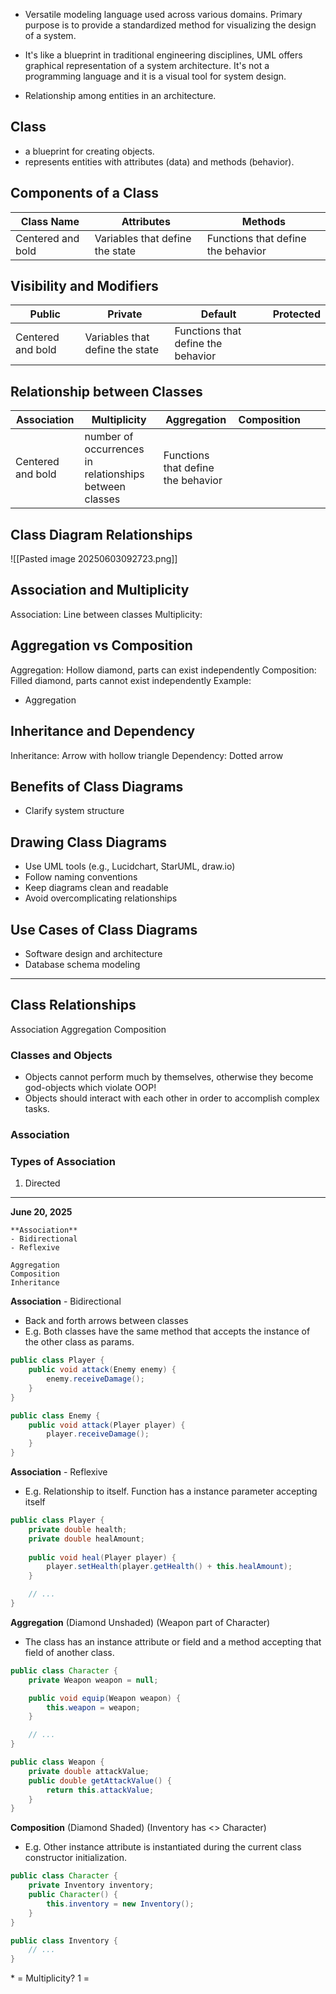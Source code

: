 - Versatile modeling language used across various domains. Primary purpose is to provide a standardized method for visualizing the design of a system.

- It's like a blueprint in traditional engineering disciplines, UML offers graphical representation of a system architecture. It's not a programming language and it is a visual tool for system design.

- Relationship among entities in an architecture.


## Class
- a blueprint for creating objects.
- represents entities with attributes (data) and methods (behavior).

## Components of a Class

| Class Name        | Attributes                      | Methods                            |
| ----------------- | ------------------------------- | ---------------------------------- |
| Centered and bold | Variables that define the state | Functions that define the behavior |
## Visibility and Modifiers

| Public            | Private                         | Default                            | Protected |
| ----------------- | ------------------------------- | ---------------------------------- | --------- |
| Centered and bold | Variables that define the state | Functions that define the behavior |           |

## Relationship between Classes

| Association       | Multiplicity                                           | Aggregation                        | Composition |     |     |
| ----------------- | ------------------------------------------------------ | ---------------------------------- | ----------- | --- | --- |
| Centered and bold | number of occurrences in relationships between classes | Functions that define the behavior |             |     |     |


## Class Diagram Relationships
![[Pasted image 20250603092723.png]]

## Association and Multiplicity
Association: Line between classes
Multiplicity: 

## Aggregation vs Composition
Aggregation: Hollow diamond, parts can exist independently
Composition: Filled diamond, parts cannot exist independently
Example:
- Aggregation

## Inheritance and Dependency
Inheritance: Arrow with hollow triangle
Dependency: Dotted arrow

## Benefits of Class Diagrams
- Clarify system structure

## Drawing Class Diagrams
- Use UML tools (e.g., Lucidchart, StarUML, draw.io)
- Follow naming conventions
- Keep diagrams clean and readable
- Avoid overcomplicating relationships

## Use Cases of Class Diagrams
- Software design and architecture
- Database schema modeling

---

## Class Relationships
Association
Aggregation
Composition

### Classes and Objects
- Objects cannot perform much by themselves, otherwise they become god-objects which violate OOP!
- Objects should interact with each other in order to accomplish complex tasks.

### Association


### Types of Association
1. Directed


---
**June 20, 2025**


	**Association**
	- Bidirectional
	- Reflexive
	
	Aggregation
	Composition
	Inheritance

**Association** - Bidirectional
- Back and forth arrows between classes
- E.g. Both classes have the same method that accepts the instance of the other class as params.

```java
public class Player {
	public void attack(Enemy enemy) {
		enemy.receiveDamage();
	}
}

public class Enemy {
	public void attack(Player player) {
		player.receiveDamage();
	}
}
```

**Association** - Reflexive
- E.g. Relationship to itself. Function has a instance parameter accepting itself 

```java
public class Player {
	private double health;
	private double healAmount;
	
	public void heal(Player player) {
		player.setHealth(player.getHealth() + this.healAmount);
	}

	// ...
}
```

**Aggregation** (Diamond Unshaded) (Weapon part of Character)
- The class has an instance attribute or field and a method accepting that field of another class.
```java
public class Character {
	private Weapon weapon = null;

	public void equip(Weapon weapon) {
		this.weapon = weapon;
	}

	// ...
}

public class Weapon {
	private double attackValue;
	public double getAttackValue() {
		return this.attackValue;
	}
}
```

**Composition** (Diamond Shaded) (Inventory has <> Character)
- E.g. Other instance attribute is instantiated during the current class constructor initialization.
```java
public class Character {
	private Inventory inventory;
	public Character() {
		this.inventory = new Inventory();
	}
}

public class Inventory {
	// ...
}
```


\* = Multiplicity?
1 = 